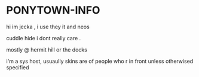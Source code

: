 # PONYTOWN-INFO

hi im jecka , i use they it and neos

cuddle hide i dont really care .

mostly @ hermit hill or the docks

i'm a sys host, usuaully skins are of people who r in front unless otherwised specified

